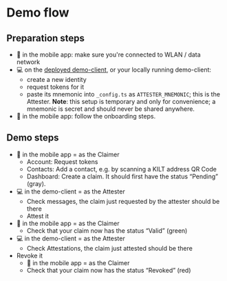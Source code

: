# Demo flow

## Preparation steps

* 📱 in the mobile app: make sure you're connected to WLAN / data network
* 💻 on the [deployed demo-client](https://demo.kilt.io/dashboard), or your locally running demo-client: 
  * create a new identity
  * request tokens for it
  * paste its mnemonic into `_config.ts` as `ATTESTER_MNEMONIC`; this is the Attester. **Note**: this setup is temporary and only for convenience; a mnemonic is secret and should never be shared anywhere.
* 📱 in the mobile app: follow the onboarding steps.

## Demo steps

* 📱 in the mobile app = as the Claimer
  * Account: Request tokens
  * Contacts: Add a contact, e.g. by scanning a KILT address QR Code
  * Dashboard: Create a claim. It should first have the status “Pending” (gray).
* 💻 in the demo-client = as the Attester
  * Check messages, the claim just requested by the attester should be there
  * Attest it
* 📱 in the mobile app = as the Claimer 
  * Check that your claim now has the status “Valid” (green)
* 💻 in the demo-client = as the Attester
  * Check Attestations, the claim just attested should be there
* Revoke it
  * 📱 in the mobile app = as the Claimer
  * Check that your claim now has the status “Revoked” (red)

